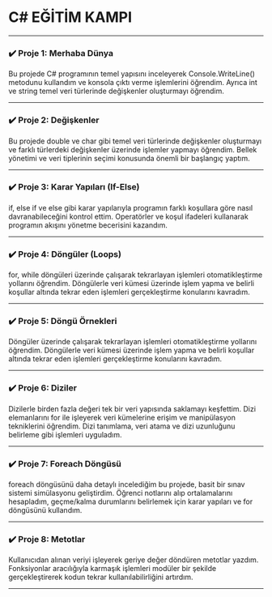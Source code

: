<h1>C# EĞİTİM KAMPI</h1>
<hr>
<h3>✔️ Proje 1: Merhaba Dünya</h3>
Bu projede C# programının temel yapısını inceleyerek Console.WriteLine() metodunu kullandım ve konsola çıktı verme işlemlerini öğrendim. Ayrıca int ve string temel veri türlerinde değişkenler oluşturmayı öğrendim.

<hr>
<h3>✔️ Proje 2: Değişkenler</h3>
Bu projede double ve char gibi temel veri türlerinde değişkenler oluşturmayı ve farklı türlerdeki değişkenler üzerinde işlemler yapmayı öğrendim. Bellek yönetimi ve veri tiplerinin seçimi konusunda önemli bir başlangıç yaptım.
<hr>

<h3>✔️ Proje 3: Karar Yapıları (If-Else)</h3>

if, else if ve else gibi karar yapılarıyla programın farklı koşullara göre nasıl davranabileceğini kontrol ettim. Operatörler ve koşul ifadeleri kullanarak programın akışını yönetme becerisini kazandım. 
<hr>

<h3>✔️ Proje 4: Döngüler (Loops)</h3>
for, while döngüleri üzerinde çalışarak tekrarlayan işlemleri otomatikleştirme yollarını öğrendim. Döngülerle veri kümesi üzerinde işlem yapma ve belirli koşullar altında tekrar eden işlemleri gerçekleştirme konularını kavradım. 
<hr>

<h3>✔️ Proje 5: Döngü Örnekleri</h3>
Döngüler üzerinde çalışarak tekrarlayan işlemleri otomatikleştirme yollarını öğrendim. Döngülerle veri kümesi üzerinde işlem yapma ve belirli koşullar altında tekrar eden işlemleri gerçekleştirme konularını kavradım. 
<hr>

<h3>✔️ Proje 6: Diziler</h3>
Dizilerle birden fazla değeri tek bir veri yapısında saklamayı keşfettim. Dizi elemanlarını for ile işleyerek veri kümelerine erişim ve manipülasyon tekniklerini öğrendim. Dizi tanımlama, veri atama ve dizi uzunluğunu belirleme gibi işlemleri uyguladım.
<hr>

<h3>✔️ Proje 7: Foreach Döngüsü</h3>
foreach döngüsünü daha detaylı incelediğim bu projede, basit bir sınav sistemi simülasyonu geliştirdim. Öğrenci notlarını alıp ortalamalarını hesapladım, geçme/kalma durumlarını belirlemek için karar yapıları ve for döngüsünü kullandım.
<hr>

<h3>✔️ Proje 8: Metotlar</h3>
Kullanıcıdan alınan veriyi işleyerek geriye değer döndüren metotlar yazdım. Fonksiyonlar aracılığıyla karmaşık işlemleri modüler bir şekilde gerçekleştirerek kodun tekrar kullanılabilirliğini artırdım. 
<hr>
